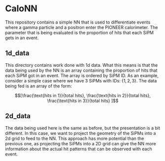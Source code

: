 # CaloNN
This repository contains a simple NN that is used to differentiate events where a gamma particle and a positron enter the PIONEER calorimeter. The parameter that is being evaluated is the proportion of hits that each SiPM gets in an event.

## 1d_data
This directory contains work done with 1d data. What this means is that the data being used by the NN is an array containing the proportion of hits that each SiPM got in an event. The array is ordered by SiPM ID. As an example, consider a simple case where we have 3 SiPMs with IDs: $\{1,2,3\}$. The data being fed is an array of the form:

$$[\frac{\text{hits in 1}}{total hits}, \frac{\text{hits in 2}}{total hits}, \frac{\text{hits in 3}}{total hits} ]$$

## 2d_data
The data being used here is the same as before, but the presentation is a bit different. In this case, we want to project the geometry of the SiPMs into a 2d grid to feed to the NN. This approach has more potential than the previous one, as projecting the SiPMs into a 2D grid can give the NN more information about the actual hit patterns that can be observed with each event.